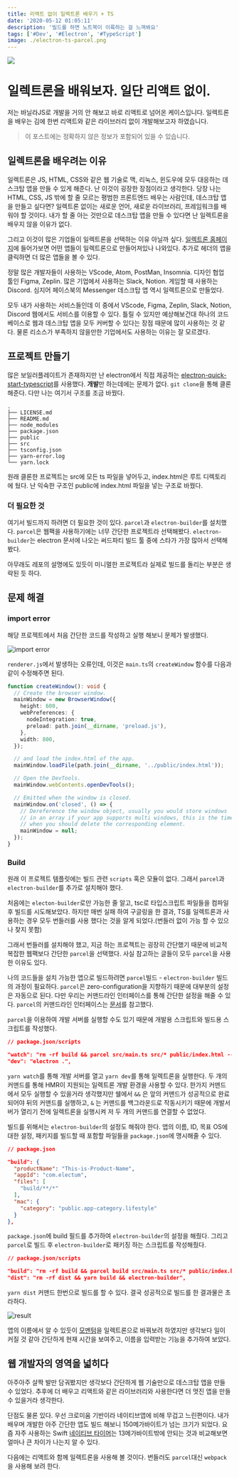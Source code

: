 ```yaml
---
title: 리액트 없이 일렉트론 배우기 + TS
date: '2020-05-12 01:05:11'
description: '빌드를 하면 노트북이 이륙하는 걸 느껴봐요'
tags: ['#Dev', '#Electron', '#TypeScript']
image: ./electron-ts-parcel.png
---
```


![](electron-ts-parcel.png)

# 일렉트론을 배워보자. 일단 리액트 없이.

저는 바닐라JS로 개발을 거의 안 해보고 바로 리액트로 넘어온 케이스입니다. 일렉트론을 배우는 김에 한번 리액트와 같은 라이브러리 없이 개발해보고자 하였습니다.

> 이 포스트에는 정확하지 않은 정보가 포함되어 있을 수 있습니다.

## 일렉트론을 배우려는 이유

일렉트론은 JS, HTML, CSS와 같은 웹 기술로 맥, 리눅스, 윈도우에 모두 대응하는 데스크탑 앱을 만들 수 있게 해준다. 난 이것이 굉장한 장점이라고 생각한다. 당장 나는 HTML, CSS, JS 밖에 할 줄 모르는 평범한 프론트엔드 배우는 사람인데, 데스크탑 앱을 만들고 싶다면? 일렉트론 없이는 새로운 언어, 새로운 라이브러리, 프레임워크를 배워야 할 것이다. 내가 할 줄 아는 것만으로 데스크탑 앱을 만들 수 있다면 난 일렉트론을 배우지 않을 이유가 없다.

그리고 이것이 많은 기업들이 일렉트론을 선택하는 이유 아닐까 싶다. [일렉트론 홈페이지](https://www.electronjs.org/)에 들어가보면 어떤 앱들이 일렉트론으로 만들어져있나 나와있다. 추가로 헤더의 앱을 클릭하면 더 많은 앱들을 볼 수 있다.

정말 많은 개발자들이 사용하는 VScode, Atom, PostMan, Insomnia. 디자인 협업 툴인 Figma, Zeplin. 많은 기업에서 사용하는 Slack, Notion. 게임할 때 사용하는 Discord. 심지어 페이스북의 Messenger 데스크탑 앱 역시 일렉트론으로 만들었다.

모두 내가 사용하는 서비스들인데 이 중에서 VScode, Figma, Zeplin, Slack, Notion, Discord 웹에서도 서비스를 이용할 수 있다. 틀릴 수 있지만 예상해보건대 하나의 코드베이스로 웹과 데스크탑 앱을 모두 커버할 수 있다는 장점 때문에 많이 사용하는 것 같다. 물론 리소스가 부족하지 않을만한 기업에서도 사용하는 이유는 잘 모르겠다.

## 프로젝트 만들기

많은 보일러플레이트가 존재하지만 난 electron에서 직접 제공하는 [electron-quick-start-typescript](https://github.com/electron/electron-quick-start-typescript)를 사용했다. **개발**만 하는데에는 문제가 없다. `git clone`을 통해 클론 해준다. 다만 나는 여기서 구조를 조금 바꿨다.

```plain
.
├── LICENSE.md
├── README.md
├── node_modules
├── package.json
├── public
├── src
├── tsconfig.json
├── yarn-error.log
└── yarn.lock
```

원래 클론한 프로젝트는 src에 모든 ts 파일을 넣어두고, index.html은 루트 디렉토리에 뒀다. 난 익숙한 구조인 public에 index.html 파일을 넣는 구조로 바꿨다.

### 더 필요한 것

여기서 빌드까지 하려면 더 필요한 것이 있다. `parcel`과 `electron-builder`를 설치했다. `parcel`은 웹팩을 사용하기에는 너무 간단한 프로젝트라 선택해봤다. `electron-builder`는 electron 문서에 나오는 써드파티 빌드 툴 중에 스타가 가장 많아서 선택해봤다.

아무래도 레포의 설명에도 있듯이 미니멀한 프로젝트라 실제로 빌드를 돌리는 부분은 생략된 듯 하다.

## 문제 해결

### import error

해당 프로젝트에서 처음 간단한 코드를 작성하고 실행 해보니 문제가 발생했다.

![import error](import-error.png)

`renderer.js`에서 발생하는 오류인데, 이것은 `main.ts`의 `createWindow` 함수를 다음과 같이 수정해주면 된다.

```typescript
function createWindow(): void {
  // Create the browser window.
  mainWindow = new BrowserWindow({
    height: 600,
    webPreferences: {
      nodeIntegration: true,
      preload: path.join(__dirname, 'preload.js'),
    },
    width: 800,
  });

  // and load the index.html of the app.
  mainWindow.loadFile(path.join(__dirname, '../public/index.html'));

  // Open the DevTools.
  mainWindow.webContents.openDevTools();

  // Emitted when the window is closed.
  mainWindow.on('closed', () => {
    // Dereference the window object, usually you would store windows
    // in an array if your app supports multi windows, this is the time
    // when you should delete the corresponding element.
    mainWindow = null;
  });
}
```

### Build

원래 이 프로젝트 템플릿에는 빌드 관련 `scripts` 혹은 모듈이 없다. 그래서 `parcel`과 `electron-builder`를 추가로 설치해야 했다.

처음에는 `electon-builder`로만 가능한 줄 알고, tsc로 타입스크립트 파일들을 컴파일 후 빌드를 시도해보았다. 하지만 매번 실패 하여 구글링을 한 결과, TS를 일렉트론과 사용하는 경우 모두 번들러를 사용 했다는 것을 알게 되었다.(번들러 없이 가능 할 수 있으나 찾지 못함)

그래서 번들러를 설치해야 했고, 지금 하는 프로젝트는 굉장히 간단했기 때문에 비교적 복잡한 웹팩보다 간단한 `parcel`을 선택했다. 사실 참고하는 글들이 모두 `parcel`을 사용한 이유도 있다.

나의 코드들을 설치 가능한 앱으로 빌드하려면 `parcel`빌드 - `electron-builder` 빌드 의 과정이 필요하다. `parcel`은 zero-configuration을 지향하기 때문에 대부분의 설정은 자동으로 된다. 다만 우리는 커맨드라인 인터페이스를 통해 간단한 설정을 해줄 수 있다. `parcel`의 커맨드라인 인터페이스는 [문서](https://ko.parceljs.org/cli.html)를 참고했다.

`parcel`을 이용하여 개발 서버를 실행할 수도 있기 때문에 개발용 스크립트와 빌드용 스크립트를 작성했다.

```json
// package.json/scripts

"watch": "rm -rf build && parcel src/main.ts src/* public/index.html --public-url ../ -d build --out-file=main --target=electron --port 3000",
"dev": "electron .",
```

`yarn watch`를 통해 개발 서버를 열고 `yarn dev`를 통해 일렉트론을 실행한다. 두 개의 커맨드를 통해 HMR이 지원되는 일렉트론 개발 환경을 사용할 수 있다. 한가지 커맨드에서 모두 실행할 수 있을거라 생각했지만 쉘에서 `&&` 은 앞의 커맨드가 성공적으로 완료 되어야 뒤의 커맨드를 실행하고, `&` 는 커맨드를 백그라운드로 작동시키기 때문에 개발서버가 열리기 전에 일렉트론을 실행시켜 저 두 개의 커맨드를 연결할 수 없었다.

빌드를 위해서는 `electron-builder`의 설정도 해줘야 한다. 앱의 이름, ID, 목표 OS에 대한 설정, 패키지를 빌드할 때 포함할 파일들을 `package.json`에 명시해줄 수 있다.

```json
// package.json

"build": {
  "productName": "This-is-Product-Name",
  "appId": "com.electum",
  "files": [
    "build/**/*"
  ],
  "mac": {
    "category": "public.app-category.lifestyle"
  }
},
```

`package.json`에 build 필드를 추가하여 `electron-builder`의 설정을 해줬다. 그리고 `parcel`로 빌드 후 `electron-builder`로 패키징 하는 스크립트를 작성해줬다.

```json
// package.json/scripts

"build": "rm -rf build && parcel build src/main.ts src/* public/index.html --public-url ../ -d build --out-file=main --target=electron --detailed-report",
"dist": "rm -rf dist && yarn build && electron-builder",
```

`yarn dist` 커맨드 한번으로 빌드를 할 수 있다. 결국 성공적으로 빌드를 한 결과물은 초라하다.

![result](result.png)

앱의 이름에서 알 수 있듯이 [모멘텀](https://momentumdash.com/)을 일렉트론으로 바꿔보려 하였지만 생각보다 일이 커질 것 같아 간단하게 현재 시간을 보여주고, 이름을 입력받는 기능을 추가하여 보았다.

## 웹 개발자의 영역을 넓히다

아주아주 살짝 발만 담궈봤지만 생각보다 간단하게 웹 기술만으로 데스크탑 앱을 만들 수 있었다. 추후에 더 배우고 리액트와 같은 라이브러리와 사용한다면 더 멋진 앱을 만들 수 있을거라 생각한다.

단점도 물론 있다. 우선 크로미움 기반이라 네이티브앱에 비해 무겁고 느린편이다. 내가 배우며 개발한 아주 간단한 앱도 빌드 해보니 150메가바이트가 넘는 크기가 되었다. 요즘 자주 사용하는 Swift [네이티브 타이머](https://github.com/michaelvillar/timer-app)는 13메가바이트밖에 안되는 것과 비교해보면 얼마나 큰 차이가 나는지 알 수 있다.

다음에는 리액트와 함께 일렉트론을 사용해 볼 것이다. 번들러도 `parcel`대신 `webpack`을 사용해 보려 한다.
